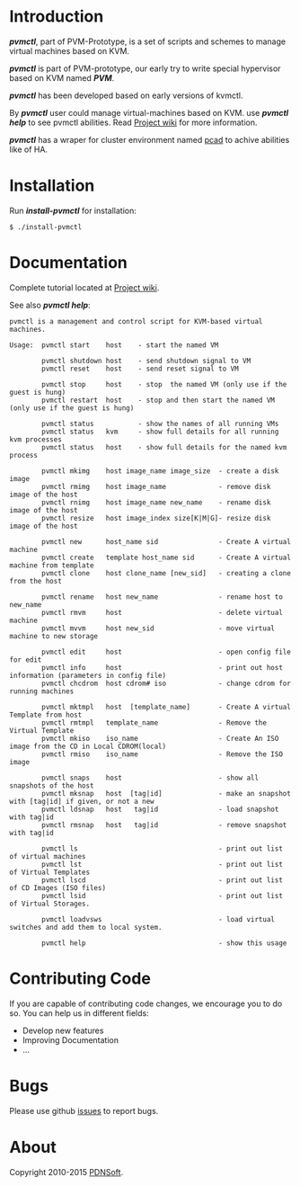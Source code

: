 # Introduction
**_pvmctl_**, part of PVM-Prototype, is a set of scripts and schemes to manage virtual machines based on KVM.

**_pvmctl_** is part of PVM-prototype, our early try to write special hypervisor based on KVM named **_PVM_**. 

**_pvmctl_** has been developed based on early versions of kvmctl.

By **_pvmctl_** user could manage virtual-machines based on KVM. use **_pvmctl help_** to see pvmctl abilities. 
Read [Project wiki](https://github.com/pdnsoft/pvmctl/wiki) for more information.

**_pvmctl_** has a wraper for cluster environment named [pcad](https://github.com/pdnsoft/pcad) to achive abilities like of HA.

# Installation

Run **_install-pvmctl_** for installation:
```shell
$ ./install-pvmctl
```

# Documentation

Complete tutorial located at [Project wiki](https://github.com/pdnsoft/pvmctl/wiki).

See also **_pvmctl help_**:
```shell
pvmctl is a management and control script for KVM-based virtual machines.

Usage:  pvmctl start    host    - start the named VM

        pvmctl shutdown host    - send shutdown signal to VM
        pvmctl reset    host    - send reset signal to VM

        pvmctl stop     host    - stop  the named VM (only use if the guest is hung)
        pvmctl restart  host    - stop and then start the named VM (only use if the guest is hung)

        pvmctl status           - show the names of all running VMs
        pvmctl status   kvm     - show full details for all running kvm processes
        pvmctl status   host    - show full details for the named kvm process

        pvmctl mkimg    host image_name image_size  - create a disk image
        pvmctl rmimg    host image_name             - remove disk image of the host
        pvmctl rnimg    host image_name new_name    - rename disk image of the host
        pvmctl resize   host image_index size[K|M|G]- resize disk image of the host

        pvmctl new      host_name sid               - Create A virtual machine
        pvmctl create   template host_name sid      - Create A virtual machine from template
        pvmctl clone    host clone_name [new_sid]   - creating a clone from the host

        pvmctl rename   host new_name               - rename host to new_name
        pvmctl rmvm     host                        - delete virtual machine
        pvmctl mvvm     host new_sid                - move virtual machine to new storage

        pvmctl edit     host                        - open config file for edit
        pvmctl info     host                        - print out host information (parameters in config file)
        pvmctl chcdrom  host cdrom# iso             - change cdrom for running machines

        pvmctl mktmpl   host  [template_name]       - Create A virtual Template from host
        pvmctl rmtmpl   template_name               - Remove the Virtual Template
        pvmctl mkiso    iso_name                    - Create An ISO image from the CD in Local CDROM(local)
        pvmctl rmiso    iso_name                    - Remove the ISO image

        pvmctl snaps    host                        - show all snapshots of the host
        pvmctl mksnap   host  [tag|id]              - make an snapshot with [tag|id] if given, or not a new
        pvmctl ldsnap   host   tag|id               - load snapshot with tag|id
        pvmctl rmsnap   host   tag|id               - remove snapshot with tag|id

        pvmctl ls                                   - print out list of virtual machines
        pvmctl lst                                  - print out list of Virtual Templates
        pvmctl lscd                                 - print out list of CD Images (ISO files)
        pvmctl lsid                                 - print out list of Virtual Storages.

        pvmctl loadvsws                             - load virtual switches and add them to local system.

        pvmctl help                                 - show this usage
```

# Contributing Code
If you are capable of contributing code changes, we encourage you to do so. You can help us in different fields:
* Develop new features
* Improving Documentation
* ... 

# Bugs
 Please use github [issues](https://github.com/pdnsoft/pvmctl/issues) to report bugs. 
# About
Copyright 2010-2015 [PDNSoft](http://www.pdnsoft.com).
